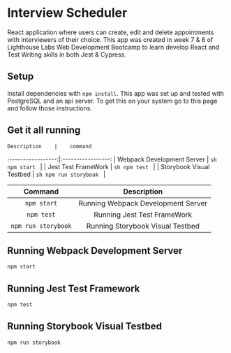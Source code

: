 # Interview Scheduler
React application where users can create, edit and delete appointments with interviewers of their choice. This app was created in week 7 & 8 of Lighthouse Labs Web Development Bootcamp to learn develop React and Test Writing skills in both Jest & Cypress.


## Setup

Install dependencies with `npm install`.
This app was set up and tested with PostgreSQL and an api server. To get this on your system go to this page and follow those instructions.

## Get it all running
    Description    |    command    
:-----------------:|:-----------------:
| Webpack Development Server |     ```sh npm start ```     |
|     Jest Test FrameWork    |     ```sh npm test ```      |
|  Storybook Visual Testbed  | ```sh npm run storybook ``` |


  Command |  Description 
| :---:        |     :---:      |
| ``` npm start ```    | Running Webpack Development Server    |
| ``` npm test ```    | Running Jest Test FrameWork       |
| ``` npm run storybook ```    | Running Storybook Visual Testbed       |

## Running Webpack Development Server

```sh
npm start
```

## Running Jest Test Framework

```sh
npm test
```

## Running Storybook Visual Testbed

```sh
npm run storybook
```
